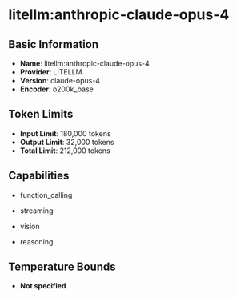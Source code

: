 # litellm:anthropic-claude-opus-4

## Basic Information
- **Name**: litellm:anthropic-claude-opus-4
- **Provider**: LITELLM
- **Version**: claude-opus-4
- **Encoder**: o200k_base

## Token Limits
- **Input Limit**: 180,000 tokens
- **Output Limit**: 32,000 tokens
- **Total Limit**: 212,000 tokens

## Capabilities


- function_calling

- streaming

- vision

- reasoning





## Temperature Bounds

- **Not specified**


